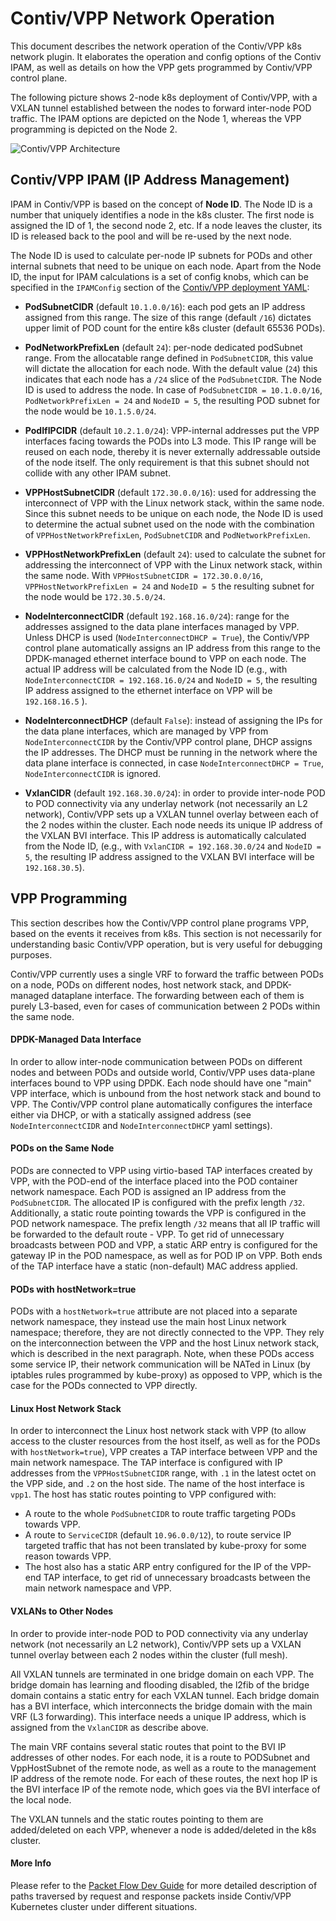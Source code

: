 # Contiv/VPP Network Operation

This document describes the network operation of the Contiv/VPP k8s network plugin. It
elaborates the operation and config options of the Contiv IPAM, as well as 
details on how the VPP gets programmed by Contiv/VPP control plane.

The following picture shows 2-node k8s deployment of Contiv/VPP, with a VXLAN tunnel
established between the nodes to forward inter-node POD traffic. The IPAM options
are depicted on the Node 1, whereas the VPP programming is depicted on the Node 2.

![Contiv/VPP Architecture](/_images/contiv-networking.png "contiv-networking.png")

## Contiv/VPP IPAM (IP Address Management)

IPAM in Contiv/VPP is based on the concept of **Node ID**. The Node ID is a number
that uniquely identifies a node in the k8s cluster. The first node is assigned
the ID of 1, the second node 2, etc. If a node leaves the cluster, its 
ID is released back to the pool and will be re-used by the next node.

The Node ID is used to calculate per-node IP subnets for PODs
and other internal subnets that need to be unique on each node. Apart from the Node ID,
the input for IPAM calculations is a set of config knobs, which can be specified
in the `IPAMConfig` section of the [Contiv/VPP deployment YAML](../../../k8s/contiv-vpp.yaml):

- **PodSubnetCIDR** (default `10.1.0.0/16`): each pod gets an IP address assigned 
from this range. The size of this range (default `/16`) dictates upper limit of 
POD count for the entire k8s cluster (default 65536 PODs).

- **PodNetworkPrefixLen** (default `24`): per-node dedicated podSubnet range. 
From the allocatable range defined in `PodSubnetCIDR`, this value will dictate the 
allocation for each node. With the default value (`24`) this indicates that each node 
has a `/24` slice of the `PodSubnetCIDR`. The Node ID is used to address the node. 
In case of `PodSubnetCIDR = 10.1.0.0/16`, `PodNetworkPrefixLen = 24` and `NodeID = 5`,
the resulting POD subnet for the node would be `10.1.5.0/24`.

- **PodIfIPCIDR** (default `10.2.1.0/24`): VPP-internal addresses put the VPP interfaces 
facing towards the PODs into L3 mode. This IP range will be reused 
on each node, thereby it is never externally addressable outside of the node itself.
The only requirement is that this subnet should not collide with any other IPAM subnet.

- **VPPHostSubnetCIDR** (default `172.30.0.0/16`): used for addressing 
the interconnect of VPP with the Linux network stack, within the same node. 
Since this subnet needs to  be unique on each node, the Node ID is used to determine 
the actual subnet used on the node with the combination of `VPPHostNetworkPrefixLen`, `PodSubnetCIDR` and `PodNetworkPrefixLen`.

- **VPPHostNetworkPrefixLen** (default `24`): used to calculate the subnet 
for addressing the interconnect of VPP with the Linux network stack, within the same node.
With `VPPHostSubnetCIDR = 172.30.0.0/16`, `VPPHostNetworkPrefixLen = 24` and
`NodeID = 5` the resulting subnet for the node would be `172.30.5.0/24`.

- **NodeInterconnectCIDR** (default `192.168.16.0/24`): range for the addresses 
assigned to the data plane interfaces managed by VPP. Unless DHCP is used 
(`NodeInterconnectDHCP = True`), the Contiv/VPP control plane automatically assigns
an IP address from this range to the DPDK-managed ethernet interface bound to VPP 
on each node. The actual IP address will be calculated from the Node ID (e.g., with 
`NodeInterconnectCIDR = 192.168.16.0/24` and `NodeID = 5`, the resulting IP
address assigned to the ethernet interface on VPP will be `192.168.16.5` ).

- **NodeInterconnectDHCP** (default `False`): instead of assigning the IPs
for the data plane interfaces, which are managed by VPP from `NodeInterconnectCIDR` by the Contiv/VPP
control plane, DHCP assigns the IP addresses. The DHCP must be running in the network where the data
plane interface is connected, in case `NodeInterconnectDHCP = True`,
`NodeInterconnectCIDR` is ignored.

- **VxlanCIDR** (default `192.168.30.0/24`): in order to provide inter-node
POD to POD connectivity via any underlay network (not necessarily an L2 network),
Contiv/VPP sets up a VXLAN tunnel overlay between each of the 2 nodes within the cluster. Each node needs its unique IP address of the VXLAN BVI interface. This IP address
is automatically calculated from the Node ID, (e.g., with `VxlanCIDR = 192.168.30.0/24`
and `NodeID = 5`, the resulting IP address assigned to the VXLAN BVI interface will be `192.168.30.5`).

## VPP Programming
This section describes how the Contiv/VPP control plane programs VPP,  based on the
events it receives from k8s. This section is not necessarily for understanding
basic Contiv/VPP operation, but is very useful for debugging purposes.

Contiv/VPP currently uses a single VRF to forward the traffic between PODs on a node,
PODs on different nodes, host network stack, and DPDK-managed dataplane interface. The forwarding
between each of them is purely L3-based, even for cases of communication
between 2 PODs within the same node.

#### DPDK-Managed Data Interface
In order to allow inter-node communication between PODs on different
nodes and between PODs and outside world, Contiv/VPP uses data-plane interfaces
bound to VPP using DPDK. Each node should have one "main" VPP interface,
which is unbound from the host network stack and bound to VPP.
The Contiv/VPP control plane automatically configures the interface either
via DHCP, or with a statically assigned address (see `NodeInterconnectCIDR` and
`NodeInterconnectDHCP` yaml settings). 

#### PODs on the Same Node
PODs are connected to VPP using virtio-based TAP interfaces created by VPP,
with the POD-end of the interface placed into the POD container network namespace.
Each POD is assigned an IP address from the `PodSubnetCIDR`. The allocated IP
is configured with the prefix length `/32`. Additionally, a static route pointing 
towards the VPP is configured in the POD network namespace. 
The  prefix length `/32` means that all IP traffic will be forwarded to the
default route - VPP. To get rid of unnecessary broadcasts between POD and VPP,
a static ARP entry is configured for the gateway IP in the POD namespace, as well
as for POD IP on VPP. Both ends of the TAP interface have a static (non-default) 
MAC address applied.

#### PODs with hostNetwork=true
PODs with a `hostNetwork=true` attribute are not placed into a separate network namespace, they instead use the main host Linux network namespace; therefore, they are not directly connected to the VPP. They rely on the interconnection between the VPP and the host Linux network stack,
which is described in the next paragraph. Note, when these PODs access some service IP, their network communication will be NATed in Linux (by iptables rules programmed by kube-proxy)
as opposed to VPP, which is the case for the PODs connected to VPP directly.

#### Linux Host Network Stack
In order to interconnect the Linux host network stack with VPP (to allow access
to the cluster resources from the host itself, as well as for the PODs with `hostNetwork=true`),
VPP creates a TAP interface between VPP and the main network namespace. The TAP interface  is configured with IP addresses from the `VPPHostSubnetCIDR` range, with `.1` in the latest octet on the VPP side, and `.2` on the host side. The name of the host interface is `vpp1`. The host has static routes pointing to VPP configured with: 
- A route to the whole `PodSubnetCIDR` to route traffic targeting PODs towards VPP.
- A route to `ServiceCIDR` (default `10.96.0.0/12`), to route service IP targeted traffic that has not been translated by kube-proxy for some reason towards VPP. 
- The host also has a static ARP entry configured for the IP of the VPP-end TAP interface, to get rid of unnecessary broadcasts between the main network namespace and VPP.

#### VXLANs to Other Nodes
In order to provide inter-node POD to POD connectivity via any underlay network 
(not necessarily an L2 network), Contiv/VPP sets up a VXLAN tunnel overlay between 
each 2 nodes within the cluster (full mesh). 

All VXLAN tunnels are terminated in one bridge domain on each VPP. The bridge domain
has learning and flooding disabled, the l2fib of the bridge domain contains a static entry for each VXLAN tunnel. Each bridge domain has a BVI interface, which
interconnects the bridge domain with the main VRF (L3 forwarding). This interface needs
a unique IP address, which is assigned from the `VxlanCIDR` as describe above.

The main VRF contains several static routes that point to the BVI IP addresses of other nodes.
For each node, it is a route to PODSubnet and VppHostSubnet of the remote node, as well as a route
to the management IP address of the remote node. For each of these routes, the next hop IP is the
BVI interface IP of the remote node, which goes via the BVI interface of the local node.

The VXLAN tunnels and the static routes pointing to them are added/deleted on each VPP,
whenever a node is added/deleted in the k8s cluster.


#### More Info
Please refer to the [Packet Flow Dev Guide](../dev-guide/PACKET_FLOW.html) for more 
detailed description of paths traversed by request and response packets 
inside Contiv/VPP Kubernetes cluster under different situations.